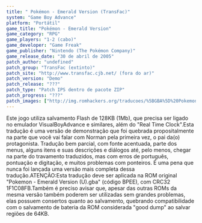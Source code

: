 ```yaml
---
title: " Pokémon - Emerald Version (TransFac)"
system: "Game Boy Advance"
platform: "Portátil"
game_title: "Pokémon - Emerald Version"
game_category: "RPG"
game_players: "1-2 (cabo)"
game_developer: "Game Freak"
game_publisher: "Nintendo (The Pokémon Company)"
game_release_date: "30 de abril de 2005"
patch_author: "undefined"
patch_group: "TransFac (extinto)"
patch_site: "http://www.transfac.cjb.net/ (fora do ar)"
patch_version: "Demo"
patch_release: "???"
patch_type: "Patch IPS dentro de pacote ZIP"
patch_progress: "???"
patch_images: ["http://img.romhackers.org/traducoes/%5BGBA%5D%20Pokemon%20-%20Emerald%20Version%20-%20TransFac%20-%201.png","http://img.romhackers.org/traducoes/%5BGBA%5D%20Pokemon%20-%20Emerald%20Version%20-%20TransFac%20-%202.png","http://img.romhackers.org/traducoes/%5BGBA%5D%20Pokemon%20-%20Emerald%20Version%20-%20TransFac%20-%203.png"]
---
```

Este jogo utiliza salvamento Flash de 128KB (1Mb), que precisa ser ligado no emulador VisualBoyAdvance e similares, além do "Real Time Clock".Esta tradução é uma versão de demonstração que foi quebrada propositalmente na parte que você vai falar com Norman pela primeira vez, o pai da(o) protagonista. Tradução bem parcial, com fonte acentuada, parte dos menus, alguns itens e suas descrições e diálogos até, pelo menos, chegar na parte do travamento traduzidos, mas com erros de português, pontuação e digitação, e muitos problemas com ponteiros. É uma pena que nunca foi lançada uma versão mais completa dessa tradução.ATENÇÃO:Esta tradução deve ser aplicada na ROM original "Pokemon - Emerald Version (U).gba" (código BPEE), com CRC32 1F1C08FB.Também é preciso avisar que, apesar das outras ROMs da mesma versão também poderem ser utilizadas sem grandes problemas, elas possuem consertos quanto ao salvamento, quebrando compatibilidade com o salvamento de bateria da ROM considerada "good dump" ao salvar regiões de 64KB.